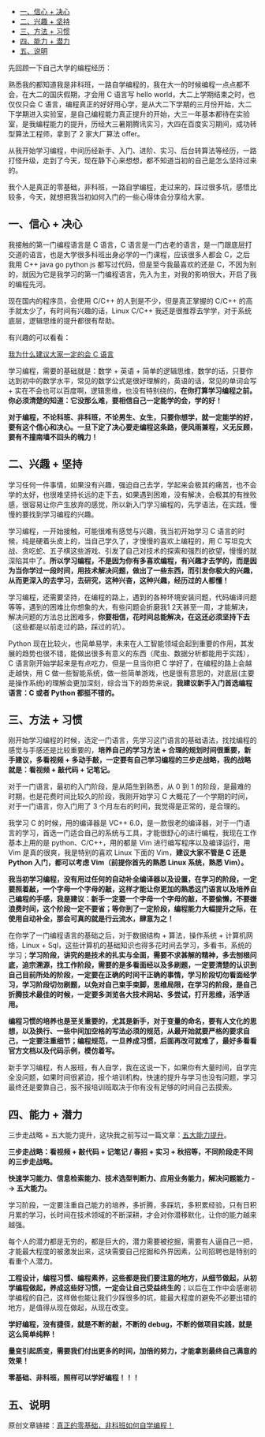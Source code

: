 - [一、信心 + 决心](#一信心--决心)
- [二、兴趣 + 坚持](#二兴趣--坚持)
- [三、方法 + 习惯](#三方法--习惯)
- [四、能力 + 潜力](#四能力--潜力)
- [五、说明](#五说明)

先回顾一下自己大学的编程经历：

熟悉我的都知道我是非科班，一路自学编程的，我在大一的时候编程一点点都不会，在大二的国庆假期，才会用 C 语言写 hello world，大二上学期结束之时，也仅仅只会 C 语言，编程真正的好好用心学，是从大二下学期的三月份开始，大二下学期进入实验室，是自己编程能力真正提升的开始，大三一年基本都待在实验室，是我编程能力的提升，历经大三暑期腾讯实习，大四在百度实习期间，成功转型算法工程师，拿到了 2 家大厂算法 offer。

从我开始学习编程，中间历经新手、入门、进阶、实习、后台转算法等经历，一路打怪升级，走到了今天，现在静下心来想想，都不知道当初的自己是怎么坚持过来的。

我个人是真正的零基础，非科班，一路自学编程，走过来的，踩过很多坑，感悟比较多，今天，就想把我当初如何入门的一些心得体会分享给大家。

## 一、信心 + 决心

我接触的第一门编程语言是 C 语言，C 语言是一门古老的语言，是一门跟底层打交道的语言，也是大学很多科班出身必学的一门课程，应该很多人都会 C，之后我用 C++ java go python js 都写过代码，但是至今我最喜欢的还是 C，不因为别的，就因为它是我学习的第一门编程语言，先入为主，对我的影响很大，开启了我的编程先河。

现在国内的程序员，会使用 C/C++ 的人到是不少，但是真正掌握的 C/C++ 的高手就太少了，有时间有兴趣的话，Linux C/C++ 我还是很推荐去学学，对于系统底层，逻辑思维的提升都很有帮助。

有兴趣的可以看看：

[我为什么建议大家一定的会 C 语言](https://mp.weixin.qq.com/s?__biz=MzU4MjQ3NzEyNA==&mid=2247483813&idx=1&sn=7c085b1b90efa3e67efb2b970ab0a96e&chksm=fdb6f58ecac17c98d1cda202d7fdbbf6f654692fdcbbe7c8d2ed2b331badef0899a6a208c54a&scene=21#wechat_redirect)

学习编程，需要的基础就是：数学 + 英语 + 简单的逻辑思维，数学的话，只要你达到初中的数学水平，常见的数学公式是很好理解的，英语的话，常见的单词会写 + 实在不会也可以百度啊，逻辑思维，也没有特别绕的，**在你打算学习编程之前。你必须清楚的知道：它没那么难，要相信自己一定能学的会，学的好！**

**对于编程，不论科班、非科班，不论男生、女生，只要你想学，就一定能学的好，要有这个信心和决心。一旦下定了决心要走编程这条路，便风雨兼程，义无反顾，要有不撞南墙不回头的魄力！**

## 二、兴趣 + 坚持

学习任何一件事情，如果没有兴趣，强迫自己去学，学起来会极其的痛苦，也不会学的太好，也很难坚持长远的走下去，如果遇到困难，没有解决，会极其的有挫败感，很容易让你产生放弃的感觉，所以新入门学习编程的，先学语法，在实践，慢慢的要找到学习编程的兴趣。

学习编程，一开始接触，可能很难有感觉与兴趣，我当初开始学习 C 语言的时候，纯是硬着头皮上的，当自己学久了，才慢慢的喜欢上编程的，用 C 写坦克大战、贪吃蛇、五子棋这些游戏、引发了自己对技术的探索和强烈的欲望，慢慢的就深陷其中了。**所以学习编程，不是因为你有多喜欢编程，有兴趣才去学的，而是因为当你学过一段时间，用技术解决问题，做出了一些东西，而引发你极大的兴趣，从而更深入的去学习，去研究，这种兴奋，这种兴趣，经历过的人都懂！**

学习编程，还需要坚持，在编程的路上，遇到的各种环境安装问题，代码编译问题等等，遇到的困难比你想象的大，有些问题会折磨我1 2天甚至一周，才能解决，解决问题的方法总比困难多，**你要相信，花时间总能解决，在这还必须坚持下去**（这些都是以前走过的路，踩过的坑）。

Python 现在比较火，也简单易学，未来在人工智能领域会起到重要的作用，其发展的趋势也很不错，能做出很多有意义的东西（爬虫、数据分析都能用于实践），C 语言刚开始学起来是有点吃力，但是一旦当你把 C 学好了，在编程的路上会越走越快，用 C 做一些智能系统，做一些简单游戏，也是很有意思的，对底层(主要是操作系统)的理解会更加深刻，综合当下的趋势来说，**我建议新手入门首选编程语言：C 或者 Python 都挺不错的。**

## 三、方法 + 习惯

刚开始学习编程的时候，选定一门语言，先学习这门语言的基础语法，找找编程的感觉与手感还是比较重要的，**培养自己的学习方法 + 合理的规划时间很重要，新手建议，多看视频 + 多动手敲，一定要有自己学习编程的三步走战略，我的战略就是：看视频 + 敲代码 + 记笔记。**

对于一门语言，最初的入门阶段，是从陌生到熟悉，从 0 到 1 的阶段，是最难的时期，也是花费时间比较久的阶段，我刚开始学习 C 大概花了一个学期的时间，对于一门语言，你入门用了 3 个月左右的时间，我觉得是正常的，是合理的。

我学习 C 的时候，用的编译器是 VC++ 6.0，是一款很老的编译器，对于一门语言的学习，首选一门适合自己的系统与工具，才能很舒心的进行编程，我现在工作基本上用的是 python、C/C++，用的都是 Vim 进行编写程序以及编译运行，用 Vim 是真的很爽，我是特别的喜欢 Linux 下面的 Vim，**建议大家不管是 C 还是 Python 入门，都可以考虑 Vim（前提你首先的熟悉 Linux 系统，熟悉 Vim）。**

**我当初学习编程，没有用过任何的自动补全编译器以及设置，在学习的阶段，一定要照着敲，一个字母一个字母的敲，这样才能让你更加的熟悉这门语言以及培养自己编程的手感，我是建议：新手一定要一个字母一个字母的敲，不要偷懒，不要嫌浪费时间，这个阶段一定不要省；等你到了一定阶段，编程能力大幅提升之际，在使用自动补全，那会可真的就是行云流水，肆意为之！**

在你学了一门编程语言的基础之后，对于数据结构 + 算法，操作系统 + 计算机网络，Linux + Sql，这些计算机的基础知识也得多花时间去学习，多看书，系统的学习；**学习阶段，讲究的是技术的扎实与全面，需要不求甚解的精神，多去刨根问底，追宗溯源，找工作阶段，需要的是多看面经以及多刷题，一定要清楚的认识到自己目前所处的阶段，一定要在正确的时间干正确的事情，学习阶段切勿看面经学习，学习阶段切勿刷题，以免对自己束手束脚，思维局限，在学习的阶段，是自己折腾技术最佳的时候，一定要多浏览各大技术网站、多尝试，打开思维，活学活用。**

**编程习惯的培养也是至关重要的，尤其是新手，对于变量的命名，要有人文化的思想，以及换行、一些中间加空格的写法必须的规范，从最开始就要严格的要求自己，一定要注重细节；编程规范，一旦养成习惯，后面再改可就难了，最好多看看官方文档以及代码示例，模仿着写。**

新手学习编程，有人报班，有人自学，我在这说一下，如果你有大量时间，自学完全没问题，如果时间很紧迫，报个培训机构，快速的提升与学习也没有问题，学习最终还是要靠自己，报不报培训班取决于你有没有足够的时间自己去摸索。

## 四、能力 + 潜力

三步走战略 + 五大能力提升，这块我之前写过一篇文章：[五大能力提升](https://mp.weixin.qq.com/s?__biz=MzU4MjQ3NzEyNA==&mid=2247483896&idx=1&sn=ab4aa5b0620c5fe6e8ded4356710ed5e&chksm=fdb6f5d3cac17cc5216e05c2537d0cfc41a316ec60ececd3af8ecce1d25056cfe48bfa0eb5e9&scene=21#wechat_redirect)。

**三步走战略：看视频 + 敲代码 + 记笔记 / 春招 + 实习 + 秋招等，不同阶段走不同的三步走战略。**

**快速学习能力、信息检索能力、技术选型判断力、应用业务能力，解决问题能力 --> 五大能力。**

学习阶段，一定要注重自己能力的培养，多折腾，多踩坑，多积累经验，只有日积月累的学习，长时间在技术领域的不断深耕，才会对你潜移默化，让你的能力越来越强。

每个人的潜力都是无穷的，都是巨大的，潜力需要被挖掘，需要有人逼自己一把，才能最大程度的被激发出来，这块需要自己挖掘和外界因素，公司招聘也是特别的看重个人潜力。

**工程设计，编程习惯、编程素养，这些都是我们要注意的地方，从细节做起，从初学编程做起，养成这些好习惯，一定会让自己受益终生的**；以后在工作中会感谢初学编程的自己，这样做也能让我们少踩很多的坑，能最大程度的避免不必要出错的地方，是值得从现在做起，从现在改变。

**学好编程，没有捷径，就是不断的敲，不断的 debug，不断的做项目实践，就是这么简单纯粹！**

**量变引起质变，需要我们付出更多的时间，加倍的努力，才能拿到最终自己满意的效果！**

**零基础、非科班，照样可以学好编程！！！**

## 五、说明

原创文章链接：[真正的零基础，非科班如何自学编程！](https://mp.weixin.qq.com/s?__biz=MzU4MjQ3NzEyNA==&mid=2247483963&idx=1&sn=33e9176b33c286c029e3ca84f01a1564&chksm=fdb6f610cac17f069a7fc7ecb92d6d9b5e84883938619dec199bb081f9d9b42dd6948a8dd478&token=1026755469&lang=zh_CN#rd)
